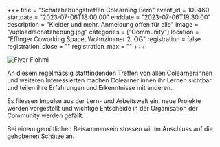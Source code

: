 +++
title = "Schatzhebungstreffen Colearning Bern"
event_id = 100460
startdate = "2023-07-06T18:00:00"
enddate = "2023-07-06T19:30:00"
description = "Kleider und mehr. Anmeldung offen für alle"
image = "/upload/schatzhebung.jpg"
categories = ["Community"]
location = "Effinger Coworking Space, Wohnzimmer 2. OG"
registration = false
registration_close = ""
registration_max = ""
+++

![Flyer Flohmi](/upload/schatzhebung.jpg)
                       
An diesem regelmässig stattfindenden Treffen von allen Colearner:innen und weiteren Interessierten machen Colearner:innen ihr Lernen sichtbar und teilen ihre Erfahrungen und Erkenntnisse mit anderen.

Es fliessen Impulse aus der Lern- und Arbeitswelt ein, neue Projekte werden vorgestellt und wichtige Entscheide in der Organisation der Community werden gefällt.

Bei einem gemütlichen Beisammensein stossen wir im Anschluss auf die gehobenen Schätze an.
